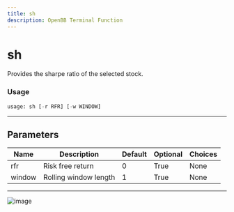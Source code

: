 ```yaml
---
title: sh
description: OpenBB Terminal Function
---
```


# sh

Provides the sharpe ratio of the selected stock.

### Usage 
```python
usage: sh [-r RFR] [-w WINDOW]
```

---
## Parameters

| Name | Description | Default | Optional | Choices |
| ---- | ----------- | ------- | -------- | ------- |
| rfr | Risk free return | 0 | True | None |
| window | Rolling window length | 1 | True | None |


---
![image](https://user-images.githubusercontent.com/75195383/163530426-77abe5ac-9c21-43e5-a975-5a37c7eb452f.png)

